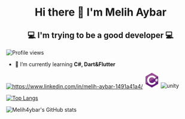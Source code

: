 <h1 align="center"> Hi there 👋 I'm Melih Aybar</h1>
 <h2 align="center"> 💻 I'm trying to be a good developer 💻 </h2>

  ![Profile views](https://gpvc.arturio.dev/Melih4ybar) 

- 🌱 I’m currently learning **C#, Dart&Flutter**

<a href="https://www.linkedin.com/in/melih-aybar-1491a41a4/" target="blank"><img align="center" src="https://cdn.jsdelivr.net/npm/simple-icons@3.0.1/icons/linkedin.svg" alt="https://www.linkedin.com/in/melih-aybar-1491a41a4/" height="40" width="40" /></a> <img src="https://raw.githubusercontent.com/devicons/devicon/master/icons/csharp/csharp-original.svg" alt="csharp" width="40" height="40"/> <img src="https://cdn.jsdelivr.net/npm/simple-icons@3.0.1/icons/unity.svg" alt="unity" width="40" height="40"/>


 [![Top Langs](https://github-readme-stats.vercel.app/api/top-langs/?username=Melih4ybar&layout=compact)](https://github.com/Melih4ybar/github-readme-stats)
 
 ![Melih4ybar's GitHub stats](https://github-readme-stats.vercel.app/api?username=Melih4ybar&show_icons=true&theme=merko)
